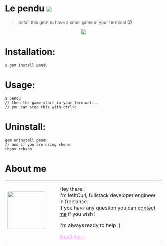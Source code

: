 # Le pendu [![](https://img.shields.io/badge/autor-letItCurl-red.svg)](https://www.linkedin.com/in/roland-lopez-developer/?locale=en_US)
>Install this gem to have a small game in your terminal 😹

<p align="center" >
  <img src="https://res.cloudinary.com/duydvdaxd/image/upload/v1588523135/Vue-Sprint/MyUselessGem_o6zmhf.png">
</p>

# Installation:
```
$ gem install pendu
```

# Usage:
```
$ pendu
// then the game start in your terminal...
// you can stop this with ctrl+c
```

# Uninstall:
```
gem uninstall pendu
// and if you are using rbenv:
rbenv rehash
```

# About me

<table style="border: none;">
  <tr>
    <td>
      <div style="width: 120px;">
        <img style="width: 120px;" src="https://res.cloudinary.com/duydvdaxd/image/upload/w_120,c_fill,ar_1:1,g_auto/v1587723517/Rodeooo_khmmmu.jpg"/>
    </div>
    </td>
    <td>
      <div style="margin-left: 30px;">
        <p>Hey there !</br>
        I'm letItCurl, fullstack developer engineer in freelance.</br>
        If you have any question you can <a href="https://www.linkedin.com/in/roland-lopez-developer/?locale=en_US">contact me</a> if you wish !</p>
        <p>I'm always ready to help ;)</p>
        <a style="color: #f694ff;" href="mailto:rolandlopez.developer@gmail.com?subject=Hey!Areyouavailable?">Email me ;)</a>
    </div>
    </td>
  </tr>
</table>
